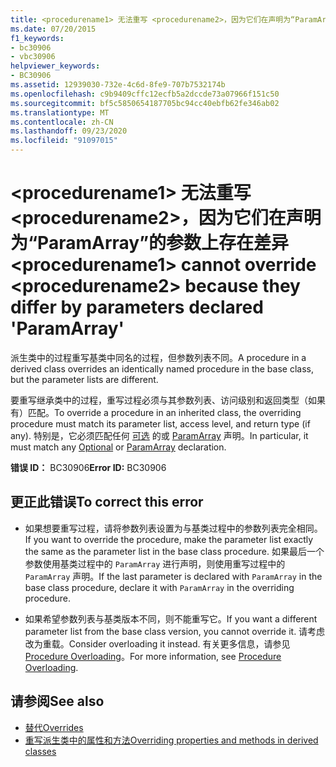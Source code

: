 ```yaml
---
title: <procedurename1> 无法重写 <procedurename2>，因为它们在声明为“ParamArray”的参数上存在差异
ms.date: 07/20/2015
f1_keywords:
- bc30906
- vbc30906
helpviewer_keywords:
- BC30906
ms.assetid: 12939030-732e-4c6d-8fe9-707b7532174b
ms.openlocfilehash: c9b9409cffc12ecfb5a2dccde73a07966f151c50
ms.sourcegitcommit: bf5c5850654187705bc94cc40ebfb62fe346ab02
ms.translationtype: MT
ms.contentlocale: zh-CN
ms.lasthandoff: 09/23/2020
ms.locfileid: "91097015"
---
```

# <a name="procedurename1-cannot-override-procedurename2-because-they-differ-by-parameters-declared-paramarray"></a><span data-ttu-id="dc09f-102">\<procedurename1> 无法重写 \<procedurename2>，因为它们在声明为“ParamArray”的参数上存在差异</span><span class="sxs-lookup"><span data-stu-id="dc09f-102">\<procedurename1> cannot override \<procedurename2> because they differ by parameters declared 'ParamArray'</span></span>

<span data-ttu-id="dc09f-103">派生类中的过程重写基类中同名的过程，但参数列表不同。</span><span class="sxs-lookup"><span data-stu-id="dc09f-103">A procedure in a derived class overrides an identically named procedure in the base class, but the parameter lists are different.</span></span>  
  
 <span data-ttu-id="dc09f-104">要重写继承类中的过程，重写过程必须与其参数列表、访问级别和返回类型（如果有）匹配。</span><span class="sxs-lookup"><span data-stu-id="dc09f-104">To override a procedure in an inherited class, the overriding procedure must match its parameter list, access level, and return type (if any).</span></span> <span data-ttu-id="dc09f-105">特别是，它必须匹配任何 [可选](../language-reference/modifiers/optional.md) 的或 [ParamArray](../language-reference/modifiers/paramarray.md) 声明。</span><span class="sxs-lookup"><span data-stu-id="dc09f-105">In particular, it must match any [Optional](../language-reference/modifiers/optional.md) or [ParamArray](../language-reference/modifiers/paramarray.md) declaration.</span></span>  
  
 <span data-ttu-id="dc09f-106">**错误 ID：** BC30906</span><span class="sxs-lookup"><span data-stu-id="dc09f-106">**Error ID:** BC30906</span></span>  
  
## <a name="to-correct-this-error"></a><span data-ttu-id="dc09f-107">更正此错误</span><span class="sxs-lookup"><span data-stu-id="dc09f-107">To correct this error</span></span>  
  
- <span data-ttu-id="dc09f-108">如果想要重写过程，请将参数列表设置为与基类过程中的参数列表完全相同。</span><span class="sxs-lookup"><span data-stu-id="dc09f-108">If you want to override the procedure, make the parameter list exactly the same as the parameter list in the base class procedure.</span></span> <span data-ttu-id="dc09f-109">如果最后一个参数使用基类过程中的 `ParamArray` 进行声明，则使用重写过程中的 `ParamArray` 声明。</span><span class="sxs-lookup"><span data-stu-id="dc09f-109">If the last parameter is declared with `ParamArray` in the base class procedure, declare it with `ParamArray` in the overriding procedure.</span></span>  
  
- <span data-ttu-id="dc09f-110">如果希望参数列表与基类版本不同，则不能重写它。</span><span class="sxs-lookup"><span data-stu-id="dc09f-110">If you want a different parameter list from the base class version, you cannot override it.</span></span> <span data-ttu-id="dc09f-111">请考虑改为重载。</span><span class="sxs-lookup"><span data-stu-id="dc09f-111">Consider overloading it instead.</span></span> <span data-ttu-id="dc09f-112">有关更多信息，请参见 [Procedure Overloading](../programming-guide/language-features/procedures/procedure-overloading.md)。</span><span class="sxs-lookup"><span data-stu-id="dc09f-112">For more information, see [Procedure Overloading](../programming-guide/language-features/procedures/procedure-overloading.md).</span></span>  
  
## <a name="see-also"></a><span data-ttu-id="dc09f-113">请参阅</span><span class="sxs-lookup"><span data-stu-id="dc09f-113">See also</span></span>

- [<span data-ttu-id="dc09f-114">替代</span><span class="sxs-lookup"><span data-stu-id="dc09f-114">Overrides</span></span>](../language-reference/modifiers/overrides.md)
- [<span data-ttu-id="dc09f-115">重写派生类中的属性和方法</span><span class="sxs-lookup"><span data-stu-id="dc09f-115">Overriding properties and methods in derived classes</span></span>](../programming-guide/language-features/objects-and-classes/inheritance-basics.md#overriding-properties-and-methods-in-derived-classes)
